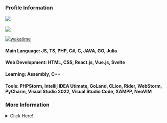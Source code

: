 <h3><b>Profile Information</b></h3>
<a href="https://KohakuChan.my.to">
    <img src="https://count.getloli.com/get/@MelidaZ?theme=moebooru"/>
</a>
<br>
<br>
<a href="https://KohakuChan.my.to">
    <img src="https://discord.c99.nl/widget/theme-1/568093374662311956.png"></a>
</a>

[![wakatime](https://wakatime.com/badge/user/f0797c6d-4099-4a7f-947c-a8144dcd6348.svg)](https://wakatime.com/@f0797c6d-4099-4a7f-947c-a8144dcd6348)

#### Main Language: JS, TS, PHP, C#, C, JAVA, GO, Julia
#### Web Development: HTML, CSS, React.js, Vue.js, Svelte
#### Learning: Assembly, C++
#### Tools: PHPStorm, Intellij IDEA Utimate, GoLand, CLion, Rider, WebStorm, PyCharm, Visual Studio 2022, Visual Studio Code, XAMPP, NeoVIM
<h3>More Information</h3>
<details>
    <summary>Click Here!</summary>
    <br>
    <br>
    <div align="center">
        <img src="https://github-readme-stats.vercel.app/api?username=KohakuChanX&show_icons=true&include_all_commits=true&line_height=33&count_private=true&title_color=82CAFF&icon_color=82CAFF&bg_color=191970&theme=nord"/>
        <img src="https://github-readme-stats.vercel.app/api/top-langs?username=KohakuChanX&langs_count=4&count_private=true&title_color=82CAFF&icon_color=82CAFF&bg_color=191970&theme=nord"/>
        <img src="https://github-profile-trophy.vercel.app/?username=KohakuChanX&row=2&column=3&theme=algolia"/>
        <br>
        <img src="https://github-readme-streak-stats.herokuapp.com/?user=KohakuChanX&theme=dark&background=191970"/>
        <br>
        <br>
        <img src="https://activity-graph.herokuapp.com/graph?username=KohakuChanX&bg_color=191970&theme=github"/>
        <br>
        <br>
        
    </div>
</details>

<!-- profile update: hello -->

<!-- profile update: bye -->
